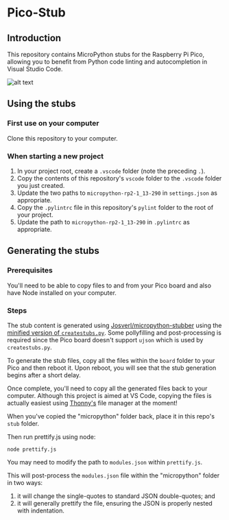 # Pico-Stub

## Introduction
This repository contains MicroPython stubs for the Raspberry Pi Pico, allowing you to benefit from Python code linting and autocompletion in Visual Studio Code.

![alt text](https://raw.githubusercontent.com/cpwood/Pico-Stub/main/screenshot.jpeg "Screenshot")

## Using the stubs
### First use on your computer
Clone this repository to your computer. 

### When starting a new project
1. In your project root, create a `.vscode` folder (note the preceding `.`).
2. Copy the contents of this repository's `vscode` folder to the `.vscode` folder you just created.
3. Update the two paths to `micropython-rp2-1_13-290` in `settings.json` as appropriate.
4. Copy the `.pylintrc` file in this repository's `pylint` folder to the root of your project.
5. Update the path to `micropython-rp2-1_13-290` in `.pylintrc` as appropriate.

## Generating the stubs
### Prerequisites
You'll need to be able to copy files to and from your Pico board and also have Node installed on your computer.

### Steps
The stub content is generated using [Josverl/micropython-stubber](https://github.com/Josverl/micropython-stubber) using the [minified version of `createstubs.py`](https://github.com/Josverl/micropython-stubber/blob/master/minified/createstubs.py). Some pollyfilling and post-processing is required since the Pico board doesn't support `ujson` which is used by `createstubs.py`.

To generate the stub files, copy all the files within the `board` folder to your Pico and then reboot it. Upon reboot, you will see that the stub generation begins after a short delay.

Once complete, you'll need to copy all the generated files back to your computer. Although this project is aimed at VS Code, copying the files is actually easiest using [Thonny's](https://thonny.org/) file manager at the moment!

When you've copied the "micropython" folder back, place it in this repo's `stub` folder.

Then run prettify.js using node:

```
node prettify.js
```

You may need to modify the path to `modules.json` within `prettify.js`.

This will post-process the `modules.json` file within the "micropython" folder in two ways:

1. it will change the single-quotes to standard JSON double-quotes; and
2. it will generally prettify the file, ensuring the JSON is properly nested with indentation.
